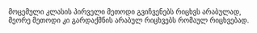 მოცემული კლასის პირველი მეთოდი გვიჩვენებს რიცხვს არაბულად, მეორე მეთოდი კი გარდაქმნის არაბულ რიცხვებს რომაულ რიცხვებად.
